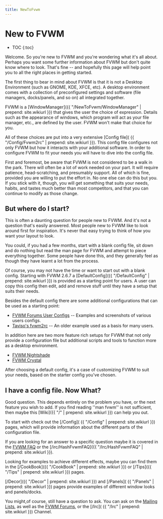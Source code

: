 ```yaml
---
title: NewToFvwm
---
```

# New to FVWM

* TOC
{:toc}

Welcome. So you're new to FVWM and you're wondering what it's all about.
Perhaps you want some further information about FVWM but don't quite know
where to look. That's fine -- and hopefully this page will help point you
to all the right places in getting started.

The first thing to bear in mind about FVWM is that it is not
a Desktop Environment (such as GNOME, KDE, XFCE, etc). A desktop
environment comes with a collection of preconfigured settings and
software (file managers, docks/panels, and so on) all integrated
together.

FVWM is a [WindowManager]({{ "/NewToFvwm/WindowManager" | prepend: site.wikiurl }})
that gives the user the choice of expression. Details such as the
appearance of windows, which program will act as your file manager,
etc., are defined by the user. FVWM won't make that choice for you.

All of these choices are put into a very extensive [Config file](
{{ "/Config/Fvwm2rc" | prepend: site.wikiurl }}). This config
file configures not only FVWM but how it interacts with your
additional software. In order to configure FVWM to fit your
needs you will have to dive into the config file.

First and foremost, be aware that FVWM is not considered to be a
walk in the park. There will often be a lot of work needed on your
part. It will require patience, head-scratching, and presumably
support. All of which is fine, provided you are willing to put the
effort in. No one else can do this but you. If you stick with it,
though, you will get something that suits your needs, habits, and
tastes much better than most competitors, and that you can continue
to modify as those change.

## But where do I start?

This is often a daunting question for people new to FVWM. And it's not a
question that's easily answered. Most people new to FVWM like to look
around first for inspiration. It's never that easy trying to think of how
you want your layout to look.

You could, if you had a few months, start with a blank config file,
sit down and do nothing but read the man page for FVWM and attempt
to piece everything together. Some people have done this, and they
generally feel as though they have learnt a lot from the process.

Of course, you may not have the time or want to start out with a
blank config. Starting with FVWM 2.6.7 a [DefaultConfig]({{
"/DefaultConfig" | prepend: site.wikiurl }}) is provided as a starting
point for users. A user can copy this config then edit, add and remove
stuff until they have a setup that suits their needs.

Besides the default config there are some additional configurations
that can be used as a starting point:

+ [FVWM Forums User Configs](
  https://fvwmforums.org/c/fvwm-themes/27) --
  Examples and screenshots of various users configs.
+ [Taviso's fvwm2rc](
  https://fvwm.org/Archive/Screenshots/2004-01-24_Tavis_Ormandy-desk-1152x864/fvwmrc)
  -- An older example used as a basis for many users.

In addition here are two more feature rich setups for FVWM that not
only provide a configuration file but additional scripts and tools
to function more as a desktop environment.

+ [FVWM Nightshade](https://fvwm-nightshade.github.io/Fvwm-Nightshade/)
+ [FVWM Crystal](https://fvwm-crystal.sourceforge.net/)

After choosing a default config, it's a case of customizing FVWM to suit
your needs, based on the starter config you've chosen.

## I have a config file. Now What?

Good question. This depends entirely on the problem you have, or
the next feature you wish to add. If you find reading ''man fvwm''
is not sufficient, then maybe this [Wiki]({{ "/" | prepend: site.wikiurl }})
can help you out.

To start with check out the [/Config](
{{ "/Config" | prepend: site.wikiurl }}) pages, which will provide
information about the different parts of the configuration file.

If you are looking for an answer to a specific question maybe it is
covered in the [FVWM FAQ](https://fvwm.org/Archive/Faq/) or the
[/irc/HashFvwmFAQ]({{ "/Irc/HashFvwmFAQ" | prepend: site.wikiurl }}).

Looking for examples to achieve different effects, maybe you can find
them in the [/CookBook]({{ "/CookBook" | prepend: site.wikiurl }})
or [/Tips]({{ "/Tips" | prepend: site.wikiurl }}) pages.

[/Decor]({{ "/Decor" | prepend: site.wikiurl }}) and [/Panels](
{{ "/Panels" | prepend: site.wikiurl }}) pages provide examples
of different window looks and panels/docks.

You might,of course, still have a question to ask. You can ask on the
[Mailing Lists](https://www.fvwm.org/Community/#fvwm-mailing-lists),
as well as the [FVWM Forums](https://fvwmforums.org/), or the [/Irc](
{{ "/Irc" | prepend: site.wikiurl }}) Channel.

